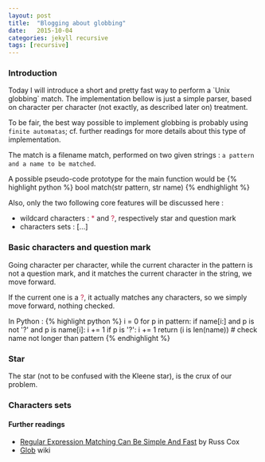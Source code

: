```yaml
---
layout: post
title:  "Blogging about globbing"
date:   2015-10-04
categories: jekyll recursive
tags: [recursive]
---
```


<h3>Introduction</h3>
Today I will introduce a short and pretty fast way to perform a `Unix globbing` match. <!-- If you are not familiar with making use of glob patterns, <a href="https://en.wikipedia.org/wiki/Glob_(programming)" target="_blank">here</a> is a wiki.\\ -->The implementation bellow is just a simple parser, based on character per character (not exactly, as described later on) treatment.

To be fair, the best way possible to implement globbing is probably using `finite automatas`; cf. further readings for more details about this type of implementation.

The match is a filename match, performed on two given strings : `a pattern and a name to be matched`.

A possible pseudo-code prototype for the main function would be
{% highlight python %}
bool match(str pattern, str name)
{% endhighlight %}

Also, only the two following core features will be discussed here :
<ul>
<li> wildcard characters : <span style="color:#c7254e;">&#42;</span> and <span style="color:#c7254e;">&#63;</span>, respectively star and question mark</li>
<li> characters sets : [...]</li>
</ul>


<h3>Basic characters and question mark</h3>
Going character per character, while the current character in the pattern is not a question mark, and it matches the current character in the string, we move forward.

If the current one is a <span style="color:#c7254e;">&#63;</span>, it actually matches any characters, so we simply move forward, nothing checked.

In Python : 
{% highlight python %}
i = 0
for p in pattern:
	if name[i:] and p is not '?' and p is name[i]:
		i += 1
	if p is '?':
		i += 1
return (i is len(name))		# check name not longer than pattern
{% endhighlight %}

<h3>Star</h3>
The star (not to be confused with the Kleene star), is the crux of our problem.





<h3>Characters sets</h3>





<h4>Further readings</h4>
<ul>
<li><a href="https://swtch.com/~rsc/regexp/regexp1.html" target="_blank">Regular Expression Matching Can Be Simple And Fast</a> by Russ Cox</li>
<li><a href="https://en.wikipedia.org/wiki/Glob_(programming)" target="_blank">Glob</a> wiki</li>
</ul>